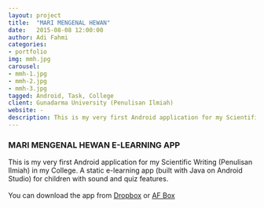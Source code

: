 ```yaml
---
layout: project
title:  "MARI MENGENAL HEWAN"
date:   2015-08-08 12:00:00
author: Adi Fahmi
categories:
- portfolio
img: mmh.jpg
carousel:
- mmh-1.jpg
- mmh-2.jpg
- mmh-3.jpg
tagged: Android, Task, College
client: Gunadarma University (Penulisan Ilmiah)
website: -
description: This is my very first Android application for my Scientific Writing (Penulisan Ilmiah). A static e-learning app for children with sound and quiz features.
---
```

<h3>MARI MENGENAL HEWAN E-LEARNING APP</h3>
This is my very first Android application for my Scientific Writing (Penulisan Ilmiah) in my College. A static e-learning app (built with Java on Android Studio) for children with sound and quiz features. <br><br>
You can download the app from <a href="https://www.dropbox.com/s/6l9thckuqtd5jg3/Mari_Mengenal_Hewan_V_1.0.2.apk?dl=0" target="_blank">Dropbox</a> or <a href="http://adifahmi.orgfree.com/afbox/index.php/Download/get_file/Do9285Yhsi" target="_blank">AF Box</a>
